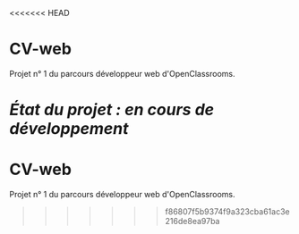 <<<<<<< HEAD
# CV-web

Projet n° 1 du parcours développeur web d'OpenClassrooms.

*État du projet : en cours de développement*
=======
# CV-web

Projet n° 1 du parcours développeur web d'OpenClassrooms.
>>>>>>> f86807f5b9374f9a323cba61ac3e216de8ea97ba
